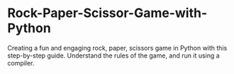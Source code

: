 # Rock-Paper-Scissor-Game-with-Python
Creating a fun and engaging rock, paper, scissors game in Python with this step-by-step guide. Understand the rules of the game, and run it using a compiler.
